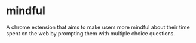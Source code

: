 # mindful

A chrome extension that aims to make users more mindful about their time spent on the web by prompting them with multiple choice questions.
